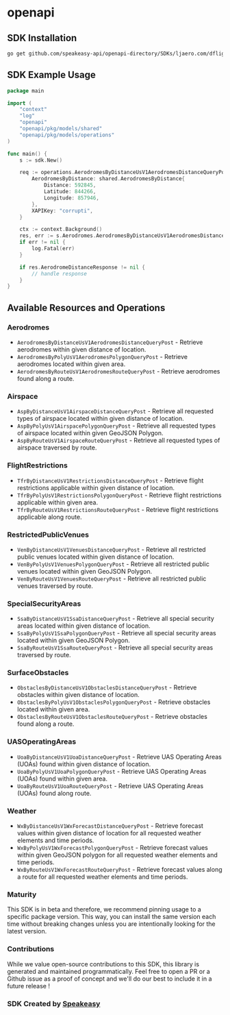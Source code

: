 # openapi

<!-- Start SDK Installation -->
## SDK Installation

```bash
go get github.com/speakeasy-api/openapi-directory/SDKs/ljaero.com/dflight/V 1.0.0/go
```
<!-- End SDK Installation -->

## SDK Example Usage
<!-- Start SDK Example Usage -->
```go
package main

import (
    "context"
    "log"
    "openapi"
    "openapi/pkg/models/shared"
    "openapi/pkg/models/operations"
)

func main() {
    s := sdk.New()

    req := operations.AerodromesByDistanceUsV1AerodromesDistanceQueryPostRequest{
        AerodromesByDistance: shared.AerodromesByDistance{
            Distance: 592845,
            Latitude: 844266,
            Longitude: 857946,
        },
        XAPIKey: "corrupti",
    }

    ctx := context.Background()
    res, err := s.Aerodromes.AerodromesByDistanceUsV1AerodromesDistanceQueryPost(ctx, req)
    if err != nil {
        log.Fatal(err)
    }

    if res.AerodromeDistanceResponse != nil {
        // handle response
    }
}
```
<!-- End SDK Example Usage -->

<!-- Start SDK Available Operations -->
## Available Resources and Operations


### Aerodromes

* `AerodromesByDistanceUsV1AerodromesDistanceQueryPost` - Retrieve aerodromes within given distance of location.
* `AerodromesByPolyUsV1AerodromesPolygonQueryPost` - Retrieve aerodromes located within given area.
* `AerodromesByRouteUsV1AerodromesRouteQueryPost` - Retrieve aerodromes found along a route.

### Airspace

* `AspByDistanceUsV1AirspaceDistanceQueryPost` - Retrieve all requested types of airspace located within given distance of location.
* `AspByPolyUsV1AirspacePolygonQueryPost` - Retrieve all requested types of airspace located within given GeoJSON Polygon.
* `AspByRouteUsV1AirspaceRouteQueryPost` - Retrieve all requested types of airspace traversed by route.

### FlightRestrictions

* `TfrByDistanceUsV1RestrictionsDistanceQueryPost` - Retrieve flight restrictions applicable within given distance of location.
* `TfrByPolyUsV1RestrictionsPolygonQueryPost` - Retrieve flight restrictions applicable within given area.
* `TfrByRouteUsV1RestrictionsRouteQueryPost` - Retrieve flight restrictions applicable along route.

### RestrictedPublicVenues

* `VenByDistanceUsV1VenuesDistanceQueryPost` - Retrieve all restricted public venues located within given distance of location.
* `VenByPolyUsV1VenuesPolygonQueryPost` - Retrieve all restricted public venues located within given GeoJSON Polygon.
* `VenByRouteUsV1VenuesRouteQueryPost` - Retrieve all restricted public venues traversed by route.

### SpecialSecurityAreas

* `SsaByDistanceUsV1SsaDistanceQueryPost` - Retrieve all special security areas located within given distance of location.
* `SsaByPolyUsV1SsaPolygonQueryPost` - Retrieve all special security areas located within given GeoJSON Polygon.
* `SsaByRouteUsV1SsaRouteQueryPost` - Retrieve all special security areas traversed by route.

### SurfaceObstacles

* `ObstaclesByDistanceUsV1ObstaclesDistanceQueryPost` - Retrieve obstacles within given distance of location.
* `ObstaclesByPolyUsV1ObstaclesPolygonQueryPost` - Retrieve obstacles located within given area.
* `ObstaclesByRouteUsV1ObstaclesRouteQueryPost` - Retrieve obstacles found along a route.

### UASOperatingAreas

* `UoaByDistanceUsV1UoaDistanceQueryPost` - Retrieve UAS Operating Areas (UOAs) found within given distance of location.
* `UoaByPolyUsV1UoaPolygonQueryPost` - Retrieve UAS Operating Areas (UOAs) found within given area.
* `UoaByRouteUsV1UoaRouteQueryPost` - Retrieve UAS Operating Areas (UOAs) found along route.

### Weather

* `WxByDistanceUsV1WxForecastDistanceQueryPost` - Retrieve forecast values within given distance of location for all requested weather elements and time periods.
* `WxByPolyUsV1WxForecastPolygonQueryPost` - Retrieve forecast values within given GeoJSON polygon for all requested weather elements and time periods.
* `WxByRouteUsV1WxForecastRouteQueryPost` - Retrieve forecast values along a route for all requested weather elements and time periods.
<!-- End SDK Available Operations -->

### Maturity

This SDK is in beta and therefore, we recommend pinning usage to a specific package version.
This way, you can install the same version each time without breaking changes unless you are intentionally
looking for the latest version.

### Contributions

While we value open-source contributions to this SDK, this library is generated and maintained programmatically.
Feel free to open a PR or a Github issue as a proof of concept and we'll do our best to include it in a future release !

### SDK Created by [Speakeasy](https://docs.speakeasyapi.dev/docs/using-speakeasy/client-sdks)
